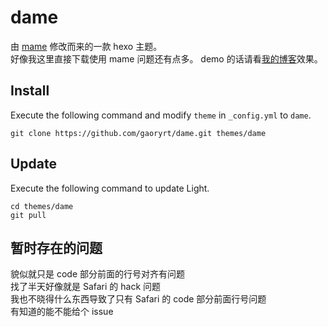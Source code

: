 # dame

由 [mame](https://github.com/chadluo/hexo-theme-mame) 修改而来的一款 hexo 主题。  
好像我这里直接下载使用 mame 问题还有点多。
demo 的话请看[我的博客](http://gaoryrt.github.io)效果。

## Install

Execute the following command and modify `theme` in `_config.yml` to `dame`.

```
git clone https://github.com/gaoryrt/dame.git themes/dame
```

## Update

Execute the following command to update Light.

```
cd themes/dame
git pull
```

## 暂时存在的问题

貌似就只是 code 部分前面的行号对齐有问题  
找了半天好像就是 Safari 的 hack 问题  
我也不晓得什么东西导致了只有 Safari 的 code 部分前面行号问题  
有知道的能不能给个 issue  
